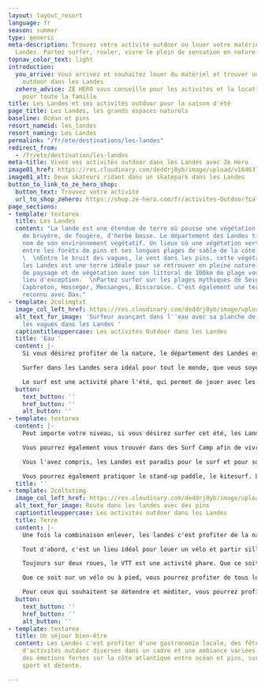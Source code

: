 ```yaml
---
layout: layout_resort
language: fr
season: summer
type: generic
meta-description: Trouvez votre activité outdoor ou louer votre matériel dans les
  Landes. Partez surfer, rouler, vivre le plein de sensation en nature dans les Landes.
topnav_color_text: light
introduction:
  you_arrive: Vous arrivez et souhaitez louer du matériel et trouver une activité
    outdoor dans les Landes
  zehero_advice: ZE HERO vous conseille pour les activités et la location des équipements
    pour toute la famille
title: Les Landes et ses activités outdoor pour la saison d'été
page_title: Les Landes, les grands espaces naturels
baseline: Océan et pins
resort_nameid: les_landes
resort_naming: Les Landes
permalink: "/fr/ete/destinations/les-landes"
redirect_from:
  - /fr/ete/destination/les-landes
meta-title: Vivez vos activités outdoor dans les Landes avec Ze Hero
image01_href: https://res.cloudinary.com/deddrj0yb/image/upload/v1646379271/website/resorts/Les%20landes/jeffrey-brandjes-v4E9ObZ8Bno-unsplash_ffowmr.jpg
image01_alt: Deux skateurs ridant dans un skatepark dans les Landes
button_to_link_to_ze_hero_shop:
  button_text: Trouvez votre activité
  url_to_shop_zehero: https://shop.ze-hero.com/fr/activites-Outdoor?calessonstype=all&catypegenderlistsummer=all&calessonsactivitytype=Surf&start-date=
page_sections:
- template: textarea
  title: Les Landes
  content: "La lande est une étendue de terre où pousse une végétation sauvage composée
    de bruyère, de fougère, d'herbe basse. Le département des Landes tient donc son
    nom de son environnement végétatif. Un lieux où une végétation verte prospère
    entre les forêts de pins et ses longues plages de sable de la côte atlantique.
    \  \nEntre le bruit des vagues, le vent dans les pins, cette végétation verdoyante,
    les Landes est une terre idéale pour se retrouver en pleine nature. Sa diversité
    de paysage et de végétation avec son littoral de 100km de plage vous offre un
    lieu d'exception.  \nPartez surfer sur les plages mythiques de Seignosse, Mimizan,
    Capbreton, Hossegor, Messanges, Biscarosse. C'est également une terre de thermalisme
    reconnu avec Dax."
- template: 2colimgtxt
  image_col_left_href: https://res.cloudinary.com/deddrj0yb/image/upload/v1646379173/website/resorts/Les%20landes/joackim-weiler-SCenXOv4CTI-unsplash_pkbr0f.jpg
  alt_text_for_image: 'Surfeur avançant dans l''eau avec sa planche de surf devant
    les vagues dans les Landes '
  captiontitleuppercase: Les activités Outdoor dans les Landes
  title: 'Eau '
  content: |-
    Si vous désirez profiter de la nature, le département des Landes est un petit paradis pour profiter de la nature, du soleil et de l'environnement. Les Landes sont connus mondialement pour le surf. Sa côte atlantique et son littoral de plus de 100km de plage offrent un choix énorme de spot de surf. C'est même la capitale européenne du surf.

    Surfer dans les Landes sera idéal pour tout le monde, que vous soyez débutant, confirmé ou expert, vous pourrez apprendre et vivre cette expérience de glisse. On va trouver donc certains spots plutôt réservés aux personnes qui s'initient au surf tel que : Moliets et maâ, Bourdaines, Prévent... Les confirmés, eux, iront plutôt sur les plages de Capbreton, la nord de Hossegor, la Gravière ou encore les Estagnots. Plus au Nord, vous trouverez les plages de Biscarosse et Mimizan qui peuvent être idéales pour surfer sur des vagues longues mais qui peuvent parfois prendre beaucoup de hauteur.

    Le surf est une activité phare l'été, qui permet de jouer avec les éléments de la nature. Partez glisser sur les vagues, une sensation unique de se trouver debout sur une planche en glissant sur la vague. Partager cette expérience en groupe, avec vos amis, votre famille. Le surf reste tout de même très physique car il faudra ramer, nager, pousser sur les bras et les jambes pour se lever. Cette activité demande également de connaître l'environnement de l'océan, savoir où se trouvent les baïnes, le pic des vagues, où elles se cassent, les marées..
  button:
    text_button: ''
    href_button: ''
    alt_button: ''
- template: textarea
  content: |-
    Peut importe votre niveau, si vous désirez surfer cet été, les Landes sera la destination incontournable pour pratiquer cette discipline. La culture du surf y est très forte et vous plongerez dans une ambiance conviviale. Vous trouverez énormément d'écoles de surfs présentent directement sur les spots des plages. Certaines écoles se trouveront plutôt en ville. Vous pourrez également louer directement votre planche de surf, que ce soit pour la journée ou pour plusieurs jours. La location de surf est parfaite si vous n'avez pas de planche, si vous désirez changer de spot sans transporter votre planche de surf. Vous pourrez louer votre surf quels que soit votre niveau et votre préférence de style. Le nombre d'écoles de surf dans les Landes est de quasiment 100, qui sont éparpillés tout le long de la côte.

    Vous pourrez également vous trouver dans des Surf Camp afin de vivre l'esprit surf durant votre séjour. Des lieux où vous pourrez trouver en plus des activités de surf, du Yoga, de vélo et bien d'autres activités outdoor.

    Vous l'avez compris, les Landes est paradis pour le surf et pour son ambiance unique. Partez prendre vos 1ers vagues, réalisez vos 1er take-off et vivez des émotions fortes.

    Vous pourrez également pratiquer le stand-up paddle, le kitesurf. Les Landes regroupent également de magnifiques lacs et rivières où vous pourrez pratiquer le canoë kayak.
  title: ''
- template: 2coltxtimg
  image_col_left_href: https://res.cloudinary.com/deddrj0yb/image/upload/v1646379298/website/resorts/Les%20landes/joackim-weiler-Fgu1YhXEY-E-unsplash_xyn9dj.jpg
  alt_text_for_image: Route dans les landes avec des pins
  captiontitleuppercase: Les activités outdoor dans les Landes
  title: Terre
  content: |-
    Une fois la combinaison enlever, les landes c'est profiter de la nature et de ces forêts.

    Tout d'abord, c'est un lieu idéal pour louer un vélo et partir sillonner les lignes droites sur les pistes cyclables à travers les pins et le sable. C'est environ 600km de pistes pour profiter d'en environnement naturel et d'une balade à travers une variété de paysage. Laisser votre voiture garée et partez à vélo pour votre quotidien, c'est ça aussi les Landes.

    Toujours sur deux roues, le VTT est une activité phare. Que ce soit dans les forêts ou même sur les plages, vous trouverez 3500km de sentier balisés à découvrir. Des boucles pour tous les niveaux qui vous feront découvrir ces grands espaces. Ces différentes randonnées sont également à faire à pied ou en courant.

    Que ce soit sur un vélo ou à pied, vous pourrez profiter de tous les sentiers des Landes entre amis, en famille ou seul.

    Pour ceux qui souhaitent se détendre et méditer, vous pourrez profiter de cours de Yoga. Entre une nature reposante, les bruits des vagues, la méditation et vos étirements seront que bénéfiques pour votre corps.
  button:
    text_button: ''
    href_button: ''
    alt_button: ''
- template: textarea
  title: Un séjour bien-être
  content: Les Landes c'est profiter d'une gastronomie locale, des fêtes landaises,
    d'activités outdoor diverses dans un cadre et une ambiance variées. Partez vivre
    des émotions fortes sur la côte atlantique entre océan et pins, surf et vélo,
    sport et détente.

---
```

